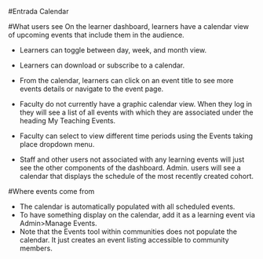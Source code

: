#Entrada Calendar

#What users see
On the learner dashboard, learners have a calendar view of upcoming events that include them in the audience.  

* Learners can toggle between day, week, and month view.
* Learners can download or subscribe to a calendar.
* From the calendar, learners can click on an event title to see more events details or navigate to the event page.

* Faculty do not currently have a graphic calendar view.  When they log in they will see a list of all events with which they are associated under the heading My Teaching Events.
* Faculty can select to view different time periods using the Events taking place dropdown menu.

* Staff and other users not associated with any learning events will just see the other components of the dashboard.  Admin. users will see a calendar that displays the schedule of the most recently created cohort.

#Where events come from
* The calendar is automatically populated with all scheduled events.
* To have something display on the calendar, add it as a learning event via Admin>Manage Events.  
* Note that the Events tool within communities does not populate the calendar.  It just creates an event listing accessible to community members.
